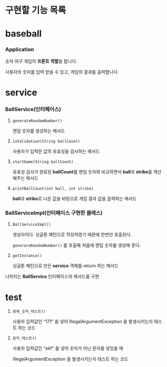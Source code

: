 # 구현할 기능 목록

# baseball

### Application

숫자 야구 게임의 **프론트 역할**을 합니다.

사용자의 숫자를 입력 받을 수 있고, 게임의 결과를 출력합니다.

# service

### BallService(인터페이스)

1. `generateRandomNumber()`

   랜덤 숫자를 생성하는 메서드

2. `isValidation(String ballCount)`

   사용자가 입력한 값의 유효성을 검사하는 메서드

3. `startGame(String ballCount)`

   유효성 검사가 완료된 **ballCount**를 랜덤 숫자와 비교하면서 **ball**과 **strike**를 계산해주는 메서드

4. `printBallCount(int ball, int strike)`

   **ball**과 **strike**로 나온 값을 바탕으로 게임 결과 값을 출력하는 메서드

### BallServiceImpl(인터페이스 구현한 클래스)

1. `BallServiceImpl()`

   생성자이다. 싱글톤 패턴으로 작성하였기 때문에 한번만 호출된다.

   `generareRandomNumber()` 를 호출해 처음에 랜덤 숫자를 생성해 준다.

2. `getInstance()`

   싱글톤 패턴으로 만든 **service** 객체를 return 하는 메서드

나머지는 **BallService** 인터페이스의 메서드를 구현

# test

1. `중복_숫자_테스트()`

   사용자 입력값인 “171” 을 넣어 IllegalArgumentException 을 발생시키는지 테스트 하는 코드

2. `문자_테스트()`

   사용자 입력값인 “ekf” 를 넣어 숫자가 아닌 문자를 넣었을 때

   IllegalArgumentException 을 발생시키는지 테스트 하는 코드
